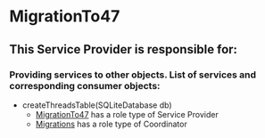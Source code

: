 # MigrationTo47
## This Service Provider is responsible for:
### Providing services to other objects. List of services and corresponding consumer objects: 
* createThreadsTable(SQLiteDatabase db)
	* [MigrationTo47](../ServiceProviders/MigrationTo47.md) has a role type of Service Provider
	* [Migrations](../Coordinators/Migrations.md) has a role type of Coordinator
